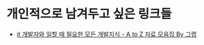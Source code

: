 # 개인적으로 남겨두고 싶은 링크들

- [it 개발자와 일할 때 필요한 모든 개발지식 - A to Z 자료 모음집 By 그랩](https://www.notion.so/IT-A-to-Z-By-1e1fbc981b7c4c03ac44943085ac8304)  